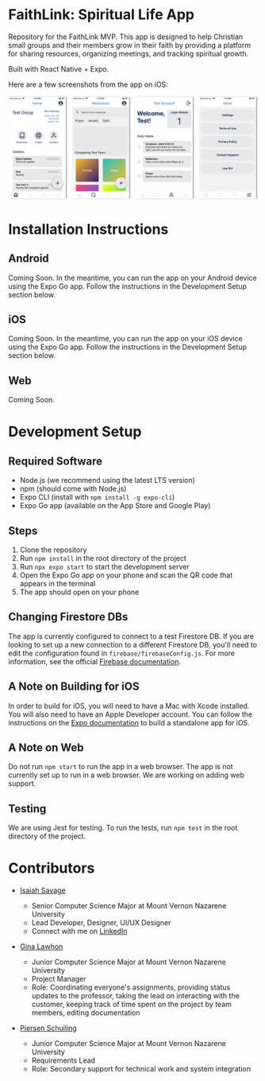 # FaithLink: Spiritual Life App

Repository for the FaithLink MVP. This app is designed to help Christian small groups and their members grow in their faith by providing a platform for sharing resources, organizing meetings, and tracking spiritual growth.

Built with React Native + Expo.

Here are a few screenshots from the app on iOS:

![Screenshots](/docs/screenshots/screenpreviews.png)

# Installation Instructions

## Android

Coming Soon. In the meantime, you can run the app on your Android device using the Expo Go app. Follow the instructions in the Development Setup section below.

## iOS

Coming Soon. In the meantime, you can run the app on your iOS device using the Expo Go app. Follow the instructions in the Development Setup section below.

## Web

Coming Soon.

# Development Setup

## Required Software

- Node.js (we recommend using the latest LTS version)
- npm (should come with Node.js)
- Expo CLI (install with `npm install -g expo-cli`)
- Expo Go app (available on the App Store and Google Play)

## Steps

1. Clone the repository
2. Run `npm install` in the root directory of the project
3. Run `npx expo start` to start the development server
4. Open the Expo Go app on your phone and scan the QR code that appears in the terminal
5. The app should open on your phone

## Changing Firestore DBs

The app is currently configured to connect to a test Firestore DB. If you are looking to set up a new connection to a different Firestore DB, you'll need to edit the configuration found in `firebase/firebaseConfig.js`. For more information, see the official [Firebase documentation](https://firebase.google.com/docs/firestore/quickstart). 

## A Note on Building for iOS

In order to build for iOS, you will need to have a Mac with Xcode installed. You will also need to have an Apple Developer account. You can follow the instructions on the [Expo documentation](https://docs.expo.dev/distribution/building-standalone-apps/) to build a standalone app for iOS.

## A Note on Web

Do not run `npm start` to run the app in a web browser. The app is not currently set up to run in a web browser. We are working on adding web support.

## Testing

We are using Jest for testing. To run the tests, run `npm test` in the root directory of the project.

# Contributors

- [Isaiah Savage](https://github.com/IsaiahSavage/)

  - Senior Computer Science Major at Mount Vernon Nazarene University
  - Lead Developer, Designer, UI/UX Designer
  - Connect with me on [LinkedIn](https://www.linkedin.com/in/isaiahsavage/)

- [Gina Lawhon](https://github.com/HyperbolicInt/)

  - Junior Computer Science Major at Mount Vernon Nazarene University
  - Project Manager
  - Role: Coordinating everyone's assignments, providing status updates to the professor, taking the lead on interacting with the customer, keeping track of time spent on the project by team members, editing documentation

- [Piersen Schuiling](https://github.com/PiersenS/)

  - Junior Computer Science Major at Mount Vernon Nazarene University
  - Requirements Lead
  - Role: Secondary support for technical work and system integration
